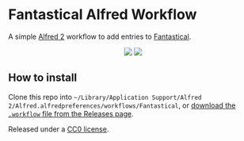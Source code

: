 # Fantastical Alfred Workflow

A simple [Alfred 2](http://www.alfredapp.com/) workflow to add entries to [Fantastical](http://flexibits.com/fantastical).

<p align="center">
    <img src="screenshot1.png">
    <img src="screenshot2.png">
</p>

## How to install

Clone this repo into `~/Library/Application Support/Alfred 2/Alfred.alfredpreferences/workflows/Fantastical`, or
[download the `.workflow` file from the Releases page](https://github.com/robb/Fantastical-Alfred-Workflow/releases/).

Released under a [CC0 license](https://creativecommons.org/publicdomain/zero/1.0/).
